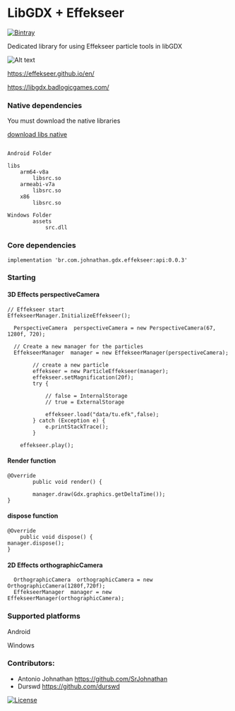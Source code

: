 # LibGDX + Effekseer 


[![Bintray](https://img.shields.io/bintray/v/srjohnathan/gdx.effekseer/gdx.effekseer)](https://bintray.com/srjohnathan/gdx.effekseer/gdx.effekseer)


Dedicated library for using Effekseer particle tools in libGDX


![Alt text](https://thumbs.gfycat.com/ThickDistinctDunnart-size_restricted.gif?raw=true "Title")

https://effekseer.github.io/en/

https://libgdx.badlogicgames.com/


### Native dependencies

You must download the native libraries

[download libs native](libs.zip)


```

Android Folder

libs 
    arm64-v8a
        libsrc.so
    armeabi-v7a
        libsrc.so
    x86
        libsrc.so

Windows Folder
        assets
            src.dll

```



### Core dependencies
```implementation 'br.com.johnathan.gdx.effekseer:api:0.0.3'```

### Starting

#### 3D Effects  perspectiveCamera

```
// Effekseer start
EffekseerManager.InitializeEffekseer();

  PerspectiveCamera  perspectiveCamera = new PerspectiveCamera(67, 1280f, 720);

  // Create a new manager for the particles
  EffekseerManager  manager = new EffekseerManager(perspectiveCamera);

        // create a new particle
        effekseer = new ParticleEffekseer(manager);
        effekseer.setMagnification(20f);
        try {
            
            // false = InternalStorage
            // true = ExternalStorage

            effekseer.load("data/tu.efk",false);
        } catch (Exception e) {
            e.printStackTrace();
        }

    effekseer.play();
```


#### Render function

``` 
@Override
        public void render() {

        manager.draw(Gdx.graphics.getDeltaTime());
} 
```

#### dispose function

```  
@Override
    public void dispose() {
manager.dispose();
} 
```

#### 2D Effects  orthographicCamera
```
  OrthographicCamera  orthographicCamera = new OrthographicCamera(1280f,720f);
  EffekseerManager  manager = new EffekseerManager(orthographicCamera);
```

### Supported platforms

Android 

Windows

### Contributors:
* Antonio Johnathan       https://github.com/SrJohnathan
* Durswd                 https://github.com/durswd

[![License](https://img.shields.io/badge/License-Apache%202.0-blue.svg)](https://opensource.org/licenses/Apache-2.0)

